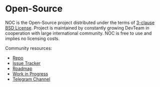 # Open-Source

NOC is the Open-Source project distributed under the terms of
[3-clause BSD License](../license.md). Project is maintained
by constantly growing DevTeam in cooperation with
large international community. NOC is free to use and implies
no licensing costs.

Community resources:

* [Repo](https://code.getnoc.com/noc/noc)
* [Issue Tracker](https://code.getnoc.com/noc/noc/issues)
* [Roadmap](https://code.getnoc.com/noc/noc/milestones)
* [Work in Progress](https://code.getnoc.com/noc/noc/merge_requests)
* <i class="fa fa-telegram"></i> [Telegram Channel](https://t.me/nocproject)
